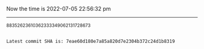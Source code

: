 Now the time is 2022-07-05 22:56:32 pm

---

<small>88352623610362333349062131728673</small>

```txt

Latest commit SHA is: 7eae60d180e7a85a820d7e2304b372c24d1b8319
```

